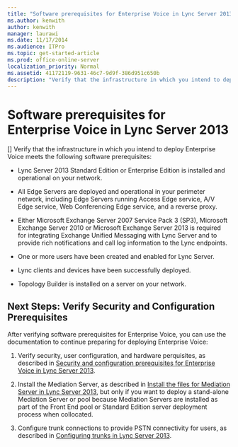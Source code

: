 ```yaml
---
title: "Software prerequisites for Enterprise Voice in Lync Server 2013"
ms.author: kenwith
author: kenwith
manager: laurawi
ms.date: 11/17/2014
ms.audience: ITPro
ms.topic: get-started-article
ms.prod: office-online-server
localization_priority: Normal
ms.assetid: 41172119-9631-46c7-9d9f-386d951c650b
description: "Verify that the infrastructure in which you intend to deploy Enterprise Voice meets the following software prerequisites:"
---
```


# Software prerequisites for Enterprise Voice in Lync Server 2013
[]
Verify that the infrastructure in which you intend to deploy Enterprise Voice meets the following software prerequisites:
  
-  Lync Server 2013 Standard Edition or Enterprise Edition is installed and operational on your network. 
    
- All Edge Servers are deployed and operational in your perimeter network, including Edge Servers running Access Edge service, A/V Edge service, Web Conferencing Edge service, and a reverse proxy.
    
- Either Microsoft Exchange Server 2007 Service Pack 3 (SP3), Microsoft Exchange Server 2010 or Microsoft Exchange Server 2013 is required for integrating Exchange Unified Messaging with Lync Server and to provide rich notifications and call log information to the Lync endpoints.
    
- One or more users have been created and enabled for Lync Server.
    
- Lync clients and devices have been successfully deployed.
    
- Topology Builder is installed on a server on your network.
    
## Next Steps: Verify Security and Configuration Prerequisites

After verifying software prerequisites for Enterprise Voice, you can use the documentation to continue preparing for deploying Enterprise Voice:
  
1. Verify security, user configuration, and hardware perquisites, as described in [Security and configuration prerequisites for Enterprise Voice in Lync Server 2013](security-and-configuration-prerequisites-for-enterprise-voice.md).
    
2. Install the Mediation Server, as described in [Install the files for Mediation Server in Lync Server 2013](install-the-files-for-mediation-server.md), but only if you want to deploy a stand-alone Mediation Server or pool because Mediation Servers are installed as part of the Front End pool or Standard Edition server deployment process when collocated. 
    
3. Configure trunk connections to provide PSTN connectivity for users, as described in [Configuring trunks in Lync Server 2013](configuring-trunks.md).
    

